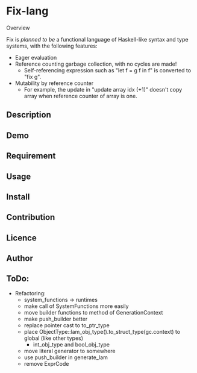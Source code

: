 Fix-lang
====

Overview

Fix is *planned to be* a functional language of Haskell-like syntax and type systems, with the following features:
- Eager evaluation
- Reference counting garbage collection, with no cycles are made!
    - Self-referencing expression such as "let f = g f in f" is converted to "fix g".
- Mutability by reference counter
    - For example, the update in "update array idx (+1)" doesn't copy array when reference counter of array is one.

## Description

## Demo

## Requirement

## Usage

## Install

## Contribution

## Licence

## Author

## ToDo:

* Refactoring:
    * system_functions -> runtimes
    * make call of SystemFunctions more easily
    * move builder functions to method of GenerationContext
    * make push_builder better
    * replace pointer cast to to_ptr_type
    * place ObjectType::lam_obj_type().to_struct_type(gc.context) to global (like other types)
        * int_obj_type and bool_obj_type
    * move literal generator to somewhere
    * use push_builder in generate_lam
    * remove ExprCode
